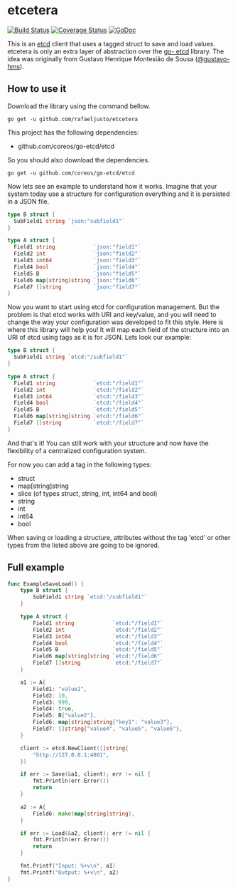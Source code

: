 etcetera
========

[![Build Status](https://travis-ci.org/rafaeljusto/etcetera.png?branch=master)](https://travis-ci.org/rafaeljusto/etcetera)
[![Coverage Status](https://img.shields.io/coveralls/rafaeljusto/etcetera.svg)](https://coveralls.io/r/rafaeljusto/etcetera)
[![GoDoc](https://godoc.org/github.com/rafaeljusto/etcetera?status.png)](https://godoc.org/github.com/rafaeljusto/etcetera)

This is an [etcd](https://coreos.com/using-coreos/etcd/) client that uses a tagged struct to save
and load values. etcetera is only an extra layer of abstraction over the [go-
etcd](http://github.com/coreos/go-etcd) library. The idea was originally from Gustavo Henrique
Montesião de Sousa ([@gustavo-hms](https://github.com/gustavo-hms)).

How to use it
-------------

Download the library using the command bellow.

```
go get -u github.com/rafaeljusto/etcetera
```

This project has the following dependencies:
  * github.com/coreos/go-etcd/etcd

So you should also download the dependencies.

```
go get -u github.com/coreos/go-etcd/etcd
```

Now lets see an example to understand how it works. Imagine that your system today use a structure
for configuration everything and it is persisted in a JSON file.

```go
type B struct {
  SubField1 string `json:"subfield1"`
}

type A struct {
  Field1 string            `json:"field1"`
  Field2 int               `json:"field2"`
  Field3 int64             `json:"field3"`
  Field4 bool              `json:"field4"`
  Field5 B                 `json:"field5"`
  Field6 map[string]string `json:"field6"`
  Field7 []string          `json:"field7"`
}
```

Now you want to start using etcd for configuration management. But the problem is that etcd works
with URI and key/value, and you will need to change the way your configuration was developed to fit
this style. Here is where this library will help you! It will map each field of the structure into
an URI of etcd using tags as it is for JSON. Lets look our example:

```go
type B struct {
  SubField1 string `etcd:"/subfield1"`
}

type A struct {
  Field1 string            `etcd:"/field1"`
  Field2 int               `etcd:"/field2"`
  Field3 int64             `etcd:"/field3"`
  Field4 bool              `etcd:"/field4"`
  Field5 B                 `etcd:"/field5"`
  Field6 map[string]string `etcd:"/field6"`
  Field7 []string          `etcd:"/field7"`
}
```

And that's it! You can still work with your structure and now have the flexibility of a centralized
configuration system.

For now you can add a tag in the following types:

  * struct
  * map[string]string
  * slice (of types struct, string, int, int64 and bool)
  * string
  * int
  * int64
  * bool

When saving or loading a structure, attributes without the tag 'etcd' or other types from the listed
above are going to be ignored.

Full example
------------

```go
func ExampleSaveLoad() {
	type B struct {
		SubField1 string `etcd:"/subfield1"`
	}

	type A struct {
		Field1 string            `etcd:"/field1"`
		Field2 int               `etcd:"/field2"`
		Field3 int64             `etcd:"/field3"`
		Field4 bool              `etcd:"/field4"`
		Field5 B                 `etcd:"/field5"`
		Field6 map[string]string `etcd:"/field6"`
		Field7 []string          `etcd:"/field7"`
	}

	a1 := A{
		Field1: "value1",
		Field2: 10,
		Field3: 999,
		Field4: true,
		Field5: B{"value2"},
		Field6: map[string]string{"key1": "value3"},
		Field7: []string{"value4", "value5", "value6"},
	}

	client := etcd.NewClient([]string{
		"http://127.0.0.1:4001",
	})

	if err := Save(&a1, client); err != nil {
		fmt.Println(err.Error())
		return
	}

	a2 := A{
		Field6: make(map[string]string),
	}

	if err := Load(&a2, client); err != nil {
		fmt.Println(err.Error())
		return
	}

	fmt.Printf("Input: %+v\n", a1)
	fmt.Printf("Output: %+v\n", a2)
}
```